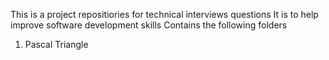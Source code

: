 This is a project repositiories for technical interviews questions
It is to help improve software development skills
Contains the following folders
1. Pascal Triangle